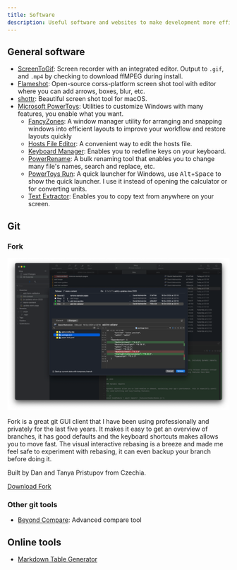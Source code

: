 ```yaml
---
title: Software
description: Useful software and websites to make development more efficient and enjoyable.
---
```


## General software

- [ScreenToGif](https://www.screentogif.com/): Screen recorder with an integrated editor. Output to `.gif`, and `.mp4` by checking to download ffMPEG during install.
- [Flameshot](https://flameshot.org/): Open-source corss-platform screen shot tool with editor where you can add arrows, boxes, blur, etc.
- [shottr](https://shottr.cc/): Beautiful screen shot tool for macOS.
- [Microsoft PowerToys](https://learn.microsoft.com/en-us/windows/powertoys/): Utilities to customize Windows with many features, you enable what you want.
  - [FancyZones](https://learn.microsoft.com/en-us/windows/powertoys/fancyzones): A window manager utility for arranging and snapping windows into efficient layouts to improve your workflow and restore layouts quickly
  - [Hosts File Editor](https://learn.microsoft.com/en-us/windows/powertoys/hosts-file-editor): A convenient way to edit the hosts file.
  - [Keyboard Manager](https://learn.microsoft.com/en-us/windows/powertoys/keyboard-manager): Enables you to redefine keys on your keyboard.
  - [PowerRename](https://learn.microsoft.com/en-us/windows/powertoys/powerrename): A bulk renaming tool that enables you to change many file's names, search and replace, etc.
  - [PowerToys Run](https://learn.microsoft.com/en-us/windows/powertoys/run): A quick launcher for Windows, use <kbd>Alt</kbd>+<kbd>Space</kbd> to show the quick launcher. I use it instead of opening the calculator or for converting units.
  - [Text Extractor](https://learn.microsoft.com/en-us/windows/powertoys/text-extractor): Enables you to copy text from anywhere on your screen.

## Git

### Fork

![Fork git client during rebase.](fork.png)

Fork is a great git GUI client that I have been using professionally and privately for the last five years. It makes it easy to get an overview of branches, it has good defaults and the keyboard shortcuts makes allows you to move fast. The visual interactive rebasing is a breeze and made me feel safe to experiment with rebasing, it can even backup your branch before doing it.

Built by Dan and Tanya Pristupov from Czechia.

[Download Fork](https://fork.dev/)

### Other git tools

- [Beyond Compare](https://www.scootersoftware.com/home): Advanced compare tool

## Online tools

- [Markdown Table Generator](https://tableconvert.com/markdown-generator)
